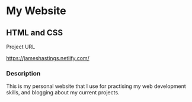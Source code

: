 # My Website
## **HTML and CSS**

Project URL

https://jameshastings.netlify.com/

### **Description**

This is my personal website that I use for practising my web development skills, and blogging about my current projects.
